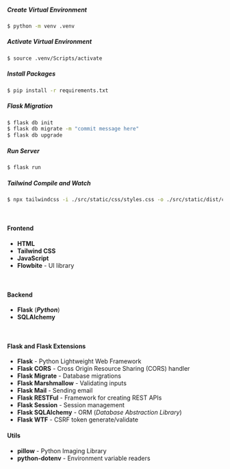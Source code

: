 ##### Create Virtual Environment

```bash
$ python -m venv .venv
```

##### Activate Virtual Environment

```bash
$ source .venv/Scripts/activate
```

##### Install Packages

```bash
$ pip install -r requirements.txt
```

##### Flask Migration

```bash
$ flask db init
$ flask db migrate -m "commit message here"
$ flask db upgrade
```

##### Run Server

```bash
$ flask run
```

##### Tailwind Compile and Watch

```bash
$ npx tailwindcss -i ./src/static/css/styles.css -o ./src/static/dist/css/index.css --watch
```

<br>

#### Frontend

- **HTML**
- **Tailwind CSS**
- **JavaScript**
- **Flowbite** - UI library

<br>

#### Backend

- **Flask** (**_Python_**)
- **SQLAlchemy**

<br>

#### Flask and Flask Extensions

- **Flask** - Python Lightweight Web Framework
- **Flask CORS** - Cross Origin Resource Sharing (CORS) handler
- **Flask Migrate** - Database migrations
- **Flask Marshmallow** - Validating inputs
- **Flask Mail** - Sending email
- **Flask RESTFul** - Framework for creating REST APIs
- **Flask Session** - Session management
- **Flask SQLAlchemy** - ORM (_Database Abstraction Library_)
- **Flask WTF** - CSRF token generate/validate

#### Utils

- **pillow** - Python Imaging Library
- **python-dotenv** - Environment variable readers
